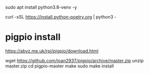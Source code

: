 sudo apt install python3.8-venv -y

curl -sSL https://install.python-poetry.org | python3 -

# pigpio install
https://abyz.me.uk/rpi/pigpio/download.html

wget https://github.com/joan2937/pigpio/archive/master.zip
unzip master.zip
cd pigpio-master
make
sudo make install